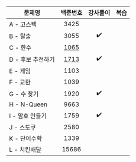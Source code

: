 |문제명|백준번호|강사풀이|복습|
|------|:------:|:------:|:------:|
|A - 고스택|3425|||
|B - 탈출|3055|:heavy_check_mark:||
|C - 한수|[1065](https://www.acmicpc.net/problem/1065)||
|D - 후보 추천하기|[1713](https://www.acmicpc.net/problem/1713)|:heavy_check_mark:||
|E - 게임|1103|||
|F - 교환|1039|||
|G - 수 찾기|1920|:heavy_check_mark:||
|H - N-Queen|9663||
|I - 암호 만들기|1759|:heavy_check_mark:||
|J - 스도쿠|2580|||
|K - 단어수학|1339|||
|L - 치킨배달|15686|||
